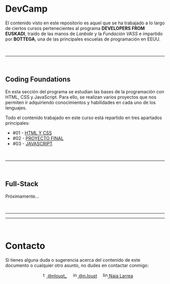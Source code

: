 # DevCamp

El contenido visto en este repositorio es aquel que se ha trabajado a lo largo de ciertos cursos pertenecientes al programa **DEVELOPERS FROM EUSKADI**, traído de las manos de *Lanbide* y la *Fundación VASS* e impartido por **BOTTEGA**, una de las principales escuelas de programación en EEUU.


<br><hr><br>


## Coding Foundations

En esta sección del programa se estudian las bases de la programación con HTML, CSS y JavaScript. Para ello, se realizan varios proyectos que nos permiten ir adquiriendo conocimientos y habilidades en cada uno de los lenguajes.

Todo el contenido trabajado en este curso está repartido en tres apartados principales:

* #01 - [HTML Y CSS](./01-coding-foundations/1-HTML-CSS/)
* #02 - [PROYECTO FINAL](./01-coding-foundations/2-FINAL_PROJECT/)
* #03 - [JAVASCRIPT](./01-coding-foundations/3-JAVASCRIPT/)


<br><hr><br>


## Full-Stack

Próximamente...


<br><hr>
<hr><br>


# Contacto
Si tienes alguna duda o sugerencia acerca del contenido de este documento o cualquier otro asunto, no dudes en contactar conmigo:

<div align="center">
&emsp;<a href="https://twitter.com/nloust_"><img width="16" alt="twitter_logo" src="https://user-images.githubusercontent.com/110897750/195668304-54d1fbb3-bea1-4f9d-9ee7-7e494bd79013.png"> @nloust_</a> <!-- twitter: -->
&emsp;<a href="https://www.instagram.com/n.loust/"><img width="16" alt="instagram_logo" src="https://seeklogo.com/images/I/instagram-new-2016-logo-4773FE3F99-seeklogo.com.png"> @n.loust</a> <!-- instagram: -->
&emsp;<a href="https://www.linkedin.com/in/naia-larrea/"><img width="16" alt="linkedin_logo" src="https://user-images.githubusercontent.com/110897750/195669519-30e44b5d-4bef-47d3-9e37-81cff0ee5e55.png"> Naia Larrea</a> <!-- linkedin: -->
</div>
